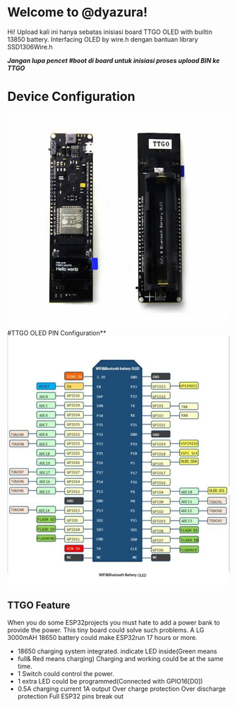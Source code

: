 # Welcome to @dyazura!

Hi! Upload kali ini hanya sebatas inisiasi board TTGO OLED with builtin 13850 battery. Interfacing OLED by wire.h dengan bantuan library SSD1306Wire.h

***Jangan lupa pencet #boot di board untuk inisiasi proses upload BIN ke TTGO***


# Device Configuration
![TTGO OLED 13850](https://github.com/app-js/TTGO-ESP32-OLED-0.96-LED-16-Nextion-3.5/raw/master/img/ttgo_p0.jpg)

#TTGO OLED PIN Configuration**
![TTGO OLED PIN Config](https://github.com/app-js/TTGO-ESP32-OLED-0.96-LED-16-Nextion-3.5/raw/master/img/ttgo_pinout.jpg)

## TTGO Feature


When you do some ESP32projects you must hate to add a power bank to provide the power. This tiny board could solve such problems. A LG 3000mAH 18650 battery could make ESP32run 17 hours or more.

 - 18650 charging system integrated. indicate LED inside(Green means
 - full& Red means charging) Charging and working could be at the same time. 
 - 1 Switch could control the power. 
 - 1 extra LED could be programmed(Connected with GPIO16[D0])
 - 0.5A charging current 1A output Over charge protection Over discharge protection Full ESP32 pins break out
